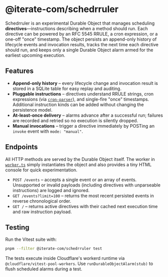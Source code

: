# @iterate-com/schedrruler

Schedrruler is an experimental Durable Object that manages scheduling **directives**—instructions describing when a method should run.
Each directive can be powered by an RFC 5545 RRULE, a cron expression, or a one-off "once" timestamp. The object persists an append-only
history of lifecycle events and invocation results, tracks the next time each directive should run, and keeps only a single Durable Object alarm
armed for the earliest upcoming execution.

## Features

- **Append-only history** – every lifecycle change and invocation result is stored in a SQLite table for easy replay and auditing.
- **Pluggable instructions** – directives understand RRULE strings, cron expressions (via [`cron-parser`](https://github.com/harrisiirak/cron-parser)),
  and single-fire "once" timestamps. Additional instruction kinds can be added without changing the persistence model.
- **At-least-once delivery** – alarms advance after a successful run; failures are recorded and retried so no execution is silently
  dropped.
- **Manual invocations** – trigger a directive immediately by POSTing an `invoke` event with `mode: "manual"`.

## Endpoints

All HTTP methods are served by the Durable Object itself. The worker in [`worker.ts`](./worker.ts) simply instantiates the object and also
provides a tiny HTML console for quick experimentation.

- `POST /events` – accepts a single event or an array of events. Unsupported or invalid payloads (including directives with unparseable instructions)
  are logged and ignored.
- `GET /events?limit=100` – returns the most recent persisted events in reverse chronological order.
- `GET /` – returns active directives with their cached next execution time and raw instruction payload.

## Testing

Run the Vitest suite with:

```bash
pnpm --filter @iterate-com/schedrruler test
```

The tests execute inside Cloudflare's workerd runtime via `@cloudflare/vitest-pool-workers`. Use `runDurableObjectAlarm(stub)` to flush
scheduled alarms during a test.
